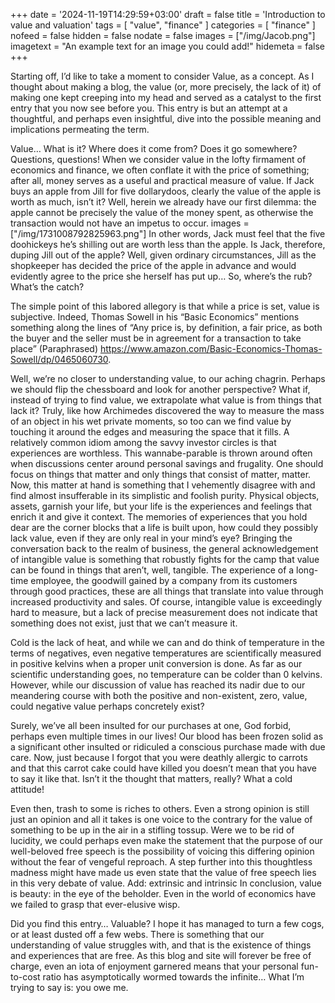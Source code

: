 +++
date = '2024-11-19T14:29:59+03:00'
draft = false
title = 'Introduction to value and valuation'
tags = [
    "value",
    "finance"
]
categories = [
    "finance"
]
nofeed = false
hidden = false
nodate = false
images = ["/img/Jacob.png"]
imagetext = "An example text for an image you could add!"
hidemeta = false
+++



Starting off, I’d like to take a moment to consider Value, as a concept. As I thought about making a blog, the value (or, more precisely, the lack of it) of making one kept creeping into my head and served as a catalyst to the first entry that you now see before you. This entry is but an attempt at a thoughtful, and perhaps even insightful, dive into the possible meaning and implications permeating the term. 

Value… What is it? Where does it come from? Does it go somewhere? Questions, questions! When we consider value in the lofty firmament of economics and finance, we often conflate it with the price of something; after all, money serves as a useful and practical measure of value. If Jack buys an apple from Jill for five dollarydoos, clearly the value of the apple is worth as much, isn’t it? Well, herein we already have our first dilemma: the apple cannot be precisely the value of the money spent, as otherwise the transaction would not have an impetus to occur. 
images = ["/img/1731008792825963.png"]
In other words, Jack must feel that the five doohickeys he’s shilling out are worth less than the apple. Is Jack, therefore, duping Jill out of the apple? Well, given ordinary circumstances, Jill as the shopkeeper has decided the price of the apple in advance and would evidently agree to the price she herself has put up… So, where’s the rub? What’s the catch? 
 
The simple point of this labored allegory is that while a price is set, value is subjective. Indeed, Thomas Sowell in his “Basic Economics” mentions something along the lines of “Any price is, by definition, a fair price, as both the buyer and the seller must be in agreement for a transaction to take place” (Paraphrased) https://www.amazon.com/Basic-Economics-Thomas-Sowell/dp/0465060730.  

Well, we’re no closer to understanding value, to our aching chagrin. Perhaps we should flip the chessboard and look for another perspective? What if, instead of trying to find value, we extrapolate what value is from things that lack it? Truly, like how Archimedes discovered the way to measure the mass of an object in his wet private moments, so too can we find value by touching it around the edges and measuring the space that it fills. A relatively common idiom among the savvy investor circles is that experiences are worthless. This wannabe-parable is thrown around often when discussions center around personal savings and frugality. One should focus on things that matter and only things that consist of matter, matter. Now, this matter at hand is something that I vehemently disagree with and find almost insufferable in its simplistic and foolish purity. Physical objects, assets, garnish your life, but your life is the experiences and feelings that enrich it and give it context. The memories of experiences that you hold dear are the corner blocks that a life is built upon, how could they possibly lack value, even if they are only real in your mind’s eye? 
Bringing the conversation back to the realm of business, the general acknowledgement of intangible value is something that robustly fights for the camp that value can be found in things that aren’t, well, tangible. The experience of a long-time employee, the goodwill gained by a company from its customers through good practices, these are all things that translate into value through increased productivity and sales. Of course, intangible value is exceedingly hard to measure, but a lack of precise measurement does not indicate that something does not exist, just that we can’t measure it.

Cold is the lack of heat, and while we can and do think of temperature in the terms of negatives, even negative temperatures are scientifically measured in positive kelvins when a proper unit conversion is done. As far as our scientific understanding goes, no temperature can be colder than 0 kelvins. However, while our discussion of value has reached its nadir due to our meandering course with both the positive and non-existent, zero, value, could negative value perhaps concretely exist? 

Surely, we’ve all been insulted for our purchases at one, God forbid, perhaps even multiple times in our lives! Our blood has been frozen solid as a significant other insulted or ridiculed a conscious purchase made with due care. Now, just because I forgot that you were deathly allergic to carrots and that this carrot cake could have killed you doesn’t mean that you have to say it like that. Isn’t it the thought that matters, really? What a cold attitude! 
 
Even then, trash to some is riches to others. Even a strong opinion is still just an opinion and all it takes is one voice to the contrary for the value of something to be up in the air in a stifling tossup. Were we to be rid of lucidity, we could perhaps even make the statement that the purpose of our well-beloved free speech is the possibility of voicing this differing opinion without the fear of vengeful reproach. A step further into this thoughtless madness might have made us even state that the value of free speech lies in this very debate of value. 
Add: extrinsic and intrinsic
In conclusion, value is beauty: in the eye of the beholder. Even in the world of economics have we failed to grasp that ever-elusive wisp. 

Did you find this entry… Valuable? I hope it has managed to turn a few cogs, or at least dusted off a few webs. There is something that our understanding of value struggles with, and that is the existence of things and experiences that are free. As this blog and site will forever be free of charge, even an iota of enjoyment garnered means that your personal fun-to-cost ratio has asymptotically wormed towards the infinite… What I’m trying to say is: you owe me. 

